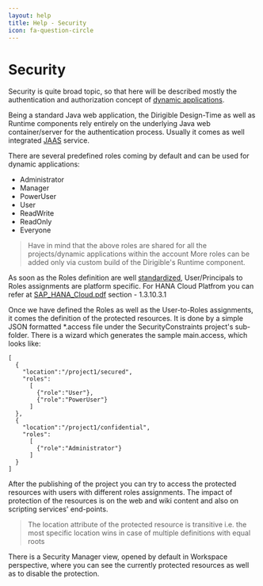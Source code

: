 ```yaml
---
layout: help
title: Help - Security
icon: fa-question-circle
---
```


Security
===

Security is quite broad topic, so that here will be described mostly the authentication and authorization concept of [dynamic applications](dynamic_applications.html).

Being a standard Java web application, the Dirigible Design-Time as well as Runtime components rely entirely on the underlying Java web container/server for the authentication process. 
Usually it comes as well integrated [JAAS](http://en.wikipedia.org/wiki/Java_Authentication_and_Authorization_Service) service. 

There are several predefined roles coming by default and can be used for dynamic applications:

*	Administrator
*	Manager
*	PowerUser
*	User
*	ReadWrite
*	ReadOnly
*	Everyone


> Have in mind that the above roles are shared for all the projects/dynamic applications within the account
> More roles can be added only via custom build of the Dirigible's Runtime component.

As soon as the Roles definition are well [standardized](http://docs.oracle.com/javaee/5/tutorial/doc/bncav.html#bncay), User/Principals to Roles assignments are platform specific. For HANA Cloud Platfrom you can refer at [SAP_HANA_Cloud.pdf](https://help.hana.ondemand.com/help/SAP_HANA_Cloud.pdf) section - 1.3.10.3.1

Once we have defined the Roles as well as the User-to-Roles assignments, it comes the definition of the protected resources. It is done by a simple JSON formatted \*.access file under the SecurityConstraints project's sub-folder.
There is a wizard which generates the sample main.access, which looks like:

<pre><code>[
  {
    "location":"/project1/secured",
    "roles":
      [
        {"role":"User"},
        {"role":"PowerUser"}
      ]
  },
  {
    "location":"/project1/confidential",
    "roles":
      [
        {"role":"Administrator"}
      ]
  }
]
</code></pre>

After the publishing of the project you can try to access the protected resources with users with different roles assignments. 
The impact of protection of the resources is on the web and wiki content and also on scripting services' end-points.

> The location attribute of the protected resource is transitive i.e. the most specific location wins in case of multiple definitions with equal roots

There is a Security Manager view, opened by default in Workspace perspective, where you can see the currently protected resources as well as to disable the protection.
